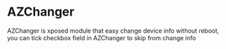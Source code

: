 # AZChanger
AZChanger is xposed module that easy change device info without reboot, you can tick checkbox field in AZChanger to skip from change info
